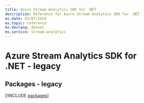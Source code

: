 ```yaml
---
title: Azure Stream Analytics SDK for .NET
description: Reference for Azure Stream Analytics SDK for .NET
ms.date: 03/07/2024
ms.topic: reference
ms.devlang: dotnet
ms.service: stream-analytics
---
```

# Azure Stream Analytics SDK for .NET - legacy
## Packages - legacy
[!INCLUDE [packages](stream-analytics-index.md)]